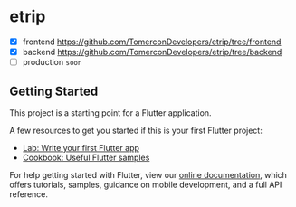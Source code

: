 # etrip

- [x] frontend  https://github.com/TomerconDevelopers/etrip/tree/frontend
- [x] backend https://github.com/TomerconDevelopers/etrip/tree/backend
- [ ] production `soon`
## Getting Started

This project is a starting point for a Flutter application.

A few resources to get you started if this is your first Flutter project:

- [Lab: Write your first Flutter app](https://flutter.dev/docs/get-started/codelab)
- [Cookbook: Useful Flutter samples](https://flutter.dev/docs/cookbook)

For help getting started with Flutter, view our
[online documentation](https://flutter.dev/docs), which offers tutorials,
samples, guidance on mobile development, and a full API reference.
